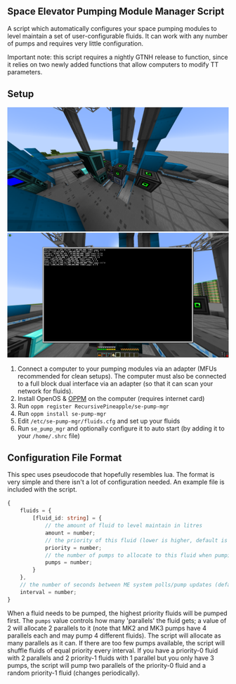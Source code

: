 ## Space Elevator Pumping Module Manager Script

A script which automatically configures your space pumping modules to level maintain a set of user-configurable fluids. It can work with any number of pumps and requires very little configuration.

Important note: this script requires a nightly GTNH release to function, since it relies on two newly added functions that allow computers to modify TT parameters.

## Setup

![Example Setup](images/2025-03-20_15.10.05.png)
![Program Working](images/2025-03-20_15.23.27.png)

1. Connect a computer to your pumping modules via an adapter (MFUs recommended for clean setups). The computer must also be connected to a full block dual interface via an adapter (so that it can scan your network for fluids).
2. Install OpenOS & [OPPM](https://ocdoc.cil.li/tutorial:program:oppm) on the computer (requires internet card)
3. Run `oppm register RecursivePineapple/se-pump-mgr`
4. Run `oppm install se-pump-mgr`
5. Edit `/etc/se-pump-mgr/fluids.cfg` and set up your fluids
6. Run `se_pump_mgr` and optionally configure it to auto start (by adding it to your `/home/.shrc` file)

## Configuration File Format

This spec uses pseudocode that hopefully resembles lua. The format is very simple and there isn't a lot of configuration needed. An example file is included with the script.

```typescript
{
    fluids = {
        [fluid_id: string] = {
            // the amount of fluid to level maintain in litres
            amount = number;
            // the priority of this fluid (lower is higher, default is 1)
            priority = number;
            // the number of pumps to allocate to this fluid when pumping it
            pumps = number;
        }
    },
    // the number of seconds between ME system polls/pump updates (default 10)
    interval = number;
}
```

When a fluid needs to be pumped, the highest priority fluids will be pumped first. The `pumps` value controls how many 'parallels' the fluid gets; a value of 2 will allocate 2 parallels to it (note that MK2 and MK3 pumps have 4 parallels each and may pump 4 different fluids). The script will allocate as many parallels as it can. If there are too few pumps available, the script will shuffle fluids of equal priority every interval. If you have a priority-0 fluid with 2 parallels and 2 priority-1 fluids with 1 parallel but you only have 3 pumps, the script will pump two parallels of the priority-0 fluid and a random priority-1 fluid (changes periodically).
